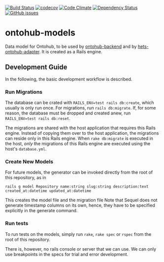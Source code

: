 [![Build Status](https://travis-ci.org/ontohub/ontohub-models.svg?branch=master)](https://travis-ci.org/ontohub/ontohub-models)
[![codecov](https://codecov.io/gh/ontohub/ontohub-models/branch/master/graph/badge.svg)](https://codecov.io/gh/ontohub/ontohub-models)
[![Code Climate](https://codeclimate.com/github/ontohub/ontohub-models/badges/gpa.svg)](https://codeclimate.com/github/ontohub/ontohub-models)
[![Dependency Status](https://gemnasium.com/badges/github.com/ontohub/ontohub-models.svg)](https://gemnasium.com/github.com/ontohub/ontohub-models)
[![GitHub issues](https://img.shields.io/github/issues/ontohub/ontohub-models.svg?maxAge=2592000)](https://waffle.io/ontohub/ontohub-backend?source=ontohub%2Fontohub-models)

# ontohub-models
Data model for Ontohub, to be used by [ontohub-backend](https://github.com/ontohub/ontohub-backend) and by [hets-ontohub-adapter](https://github.com/ontohub/hets-ontohub-adapter).
It is created as a Rails engine.

## Development Guide

In the following, the basic development workflow is described.

### Run Migrations
The database can be crated with `RAILS_ENV=test rails db:create`, which usually is only run once.
For migrations, run `rails db:migrate`.
If, for some reason, the database must be dropped and created anew, run `RAILS_ENV=test rails db:reset`.

The migrations are shared with the host application that requires this Rails engine.
Instead of copying them over to the host application, the migrations can reside only in this Rails engine.
When `rake db:migrate` is executed in the host, *only* the migrations of this Rails engine are executed using the host's `database.yml`.

### Create New Models
For future models, the generator can be invoked directly from the root of this repository, as in
```
rails g model Repository name:string slug:string description:text created_at:datetime updated_at:datetime
```
This creates the model file and the migration file
Note that Sequel does not generate timestamp columns on its own, hence, they have to be specified explicitly in the generate command.

### Run tests
To run tests on the models, simply run `rake`, `rake spec` or `rspec` from the root of this repository.

There is, however, no rails console or server that we can use.
We can only use breakpoints in the specs for trial and error development.
